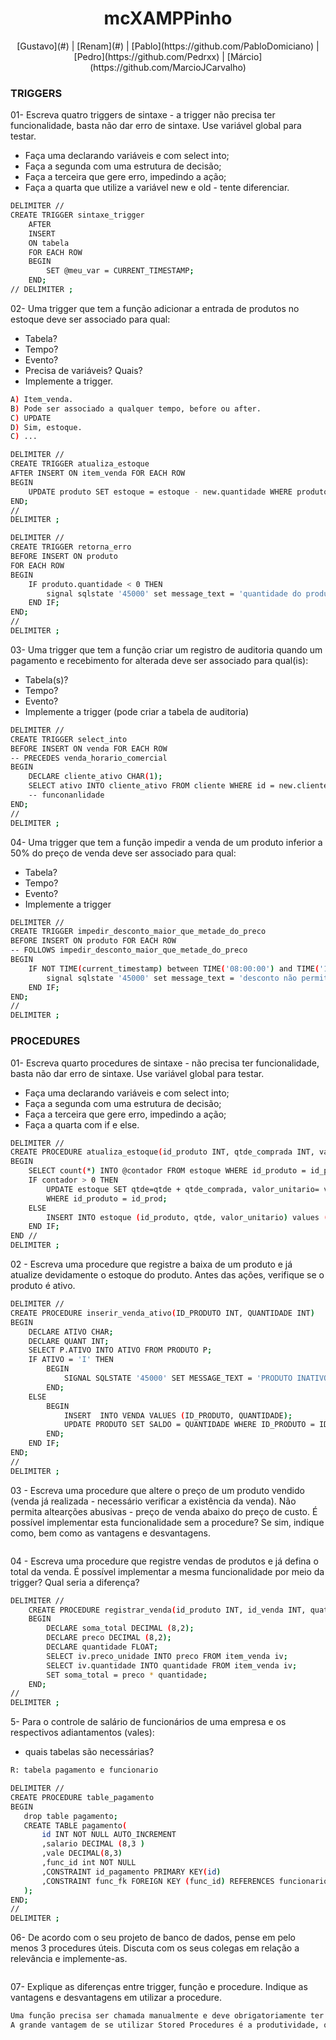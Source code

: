 <h1 align="center">
mcXAMPPinho
</h1>
<p align="center">
[Gustavo](#) | [Renam](#) | [Pablo](https://github.com/PabloDomiciano) | [Pedro](https://github.com/Pedrxx) | [Márcio](https://github.com/MarcioJCarvalho)
</p>

### TRIGGERS
01- Escreva quatro triggers de sintaxe - a trigger não precisa ter funcionalidade, basta não dar erro de sintaxe. Use variável global para testar.
- Faça uma declarando variáveis e com select into; 
- Faça a segunda com uma estrutura de decisão; 
- Faça a terceira que gere erro, impedindo a ação;
- Faça a quarta que utilize a variável new e old - tente diferenciar. 
```bash
DELIMITER // 
CREATE TRIGGER sintaxe_trigger 
	AFTER 
	INSERT
	ON tabela
	FOR EACH ROW 
	BEGIN
		SET @meu_var = CURRENT_TIMESTAMP;
	END;
// DELIMITER ;
```

02- Uma trigger que tem a função adicionar a entrada de produtos no estoque deve ser associado para qual:
- Tabela?
- Tempo?
- Evento?
- Precisa de variáveis? Quais?
- Implemente a trigger. 
```bash
A) Item_venda.
B) Pode ser associado a qualquer tempo, before ou after.
C) UPDATE
D) Sim, estoque.
C) ...

DELIMITER // 
CREATE TRIGGER atualiza_estoque
AFTER INSERT ON item_venda FOR EACH ROW
BEGIN 
	UPDATE produto SET estoque = estoque - new.quantidade WHERE produto.id = new.produto_id;
END;
//
DELIMITER ;
```

```bash
DELIMITER // 
CREATE TRIGGER retorna_erro
BEFORE INSERT ON produto 
FOR EACH ROW
BEGIN 
	IF produto.quantidade < 0 THEN
		signal sqlstate '45000' set message_text = 'quantidade do produto não pode ser negativa';
	END IF;	
END;
//
DELIMITER ;
```

03- Uma trigger que tem a função criar um registro de auditoria quando um pagamento e recebimento for alterada deve ser associado para qual(is):
- Tabela(s)?
- Tempo?
- Evento?
- Implemente a trigger (pode criar a tabela de auditoria)
```bash
DELIMITER // 
CREATE TRIGGER select_into 
BEFORE INSERT ON venda FOR EACH ROW
-- PRECEDES venda_horario_comercial
BEGIN 
	DECLARE cliente_ativo CHAR(1); 
    SELECT ativo INTO cliente_ativo FROM cliente WHERE id = new.cliente_id;
    -- funconanlidade 
END;
//
DELIMITER ;
```

04- Uma trigger que tem a função impedir a venda de um produto inferior a 50% do preço de venda deve ser associado para qual:
- Tabela?
- Tempo?
- Evento?
- Implemente a trigger
```bash
DELIMITER // 
CREATE TRIGGER impedir_desconto_maior_que_metade_do_preco
BEFORE INSERT ON produto FOR EACH ROW
-- FOLLOWS impedir_desconto_maior_que_metade_do_preco
BEGIN 
    IF NOT TIME(current_timestamp) between TIME('08:00:00') and TIME('18:00:00') THEN
		signal sqlstate '45000' set message_text = 'desconto não permitido';
	END IF;
END;
//
DELIMITER ;
```

### PROCEDURES
01- Escreva quarto procedures de sintaxe - não precisa ter funcionalidade, basta não dar erro de sintaxe. Use variável global para testar.
- Faça uma declarando variáveis e com select into; 
- Faça a segunda com uma estrutura de decisão; 
- Faça a terceira que gere erro, impedindo a ação;
- Faça a quarta com if e else. 
```bash
DELIMITER //
CREATE PROCEDURE atualiza_estoque(id_produto INT, qtde_comprada INT, valor_unit DECIMAL(9,2))
BEGIN
    SELECT count(*) INTO @contador FROM estoque WHERE id_produto = id_prod;
    IF contador > 0 THEN
        UPDATE estoque SET qtde=qtde + qtde_comprada, valor_unitario= valor_unit
        WHERE id_produto = id_prod;
    ELSE
        INSERT INTO estoque (id_produto, qtde, valor_unitario) values (id_prod, qtde_comprada, valor_unit);
    END IF;
END //
DELIMITER ;
```

02 - Escreva uma procedure que registre a baixa de um produto e já atualize devidamente o estoque do produto. Antes das ações, verifique se o produto é ativo.
```bash
DELIMITER //
CREATE PROCEDURE inserir_venda_ativo(ID_PRODUTO INT, QUANTIDADE INT)
BEGIN
	DECLARE ATIVO CHAR;
    DECLARE QUANT INT;
    SELECT P.ATIVO INTO ATIVO FROM PRODUTO P;
    IF ATIVO = 'I' THEN
		BEGIN 
			SIGNAL SQLSTATE '45000' SET MESSAGE_TEXT = 'PRODUTO INATIVO';
        END;
	ELSE 
		BEGIN 
			INSERT  INTO VENDA VALUES (ID_PRODUTO, QUANTIDADE);
            UPDATE PRODUTO SET SALDO = QUANTIDADE WHERE ID_PRODUTO = ID_PRODUTO;
        END;
    END IF;
END;
// 
DELIMITER ;
```

03 - Escreva uma procedure que altere o preço de um produto vendido (venda já realizada - necessário verificar a existência da venda). Não permita altearções abusivas - preço de venda abaixo do preço de custo. É possível implementar esta funcionalidade sem a procedure? Se sim, indique como, bem como as vantagens e desvantagens.
```bash
```

04 - Escreva uma procedure que registre vendas de produtos e já defina o total da venda. É possível implementar a mesma funcionalidade por meio da trigger? Qual seria a diferença?
```bash
DELIMITER //
	CREATE PROCEDURE registrar_venda(id_produto INT, id_venda INT, quatidade INT, preco_unidade DECIMAL(8,2))
	BEGIN
		DECLARE soma_total DECIMAL (8,2);
        DECLARE preco DECIMAL (8,2);
        DECLARE quantidade FLOAT;
        SELECT iv.preco_unidade INTO preco FROM item_venda iv;
        SELECT iv.quantidade INTO quantidade FROM item_venda iv;
        SET soma_total = preco * quantidade;
    END;
//
DELIMITER ;
```

5- Para o controle de salário de funcionários de uma empresa e os respectivos adiantamentos (vales):
 - quais tabelas são necessárias?
 ```bash
R: tabela pagamento e funcionario

DELIMITER //
CREATE PROCEDURE table_pagamento
BEGIN
    drop table pagamento;
    CREATE TABLE pagamento(
        id INT NOT NULL AUTO_INCREMENT
        ,salario DECIMAL (8,3 )
        ,vale DECIMAL(8,3)
        ,func_id int NOT NULL
        ,CONSTRAINT id_pagamento PRIMARY KEY(id)
        ,CONSTRAINT func_fk FOREIGN KEY (func_id) REFERENCES funcionario (ID) 
    );
END;
//
DELIMITER ;
```

06- De acordo com o seu projeto de banco de dados, pense em pelo menos 3 procedures úteis. Discuta com os seus colegas em relação a relevância e implemente-as.
```bash
```

07- Explique as diferenças entre trigger, função e procedure. Indique as vantagens e desvantagens em utilizar a procedure.
```bash
Uma função precisa ser chamada manualmente e deve obrigatoriamente ter retorno, diferente de uma procedure que como o próprio nome diz, trata-se de um procedimento, logo não é necessário retorno. Já a trigger, "gatilho" em português, tem esse nome porque é "disparada" sempre que determinado evento ocorre no banco de dados, não precisando ser chamada diretamente como as outras citadas.
A grande vantagem de se utilizar Stored Procedures é a produtividade, que leva diretamente à facilidade de manutenção, facilidade de uso e escalabilidade, pois imagine que ao invés de criar códigos no backend da aplicação e\ou realizar vários comandos para manipular os dados de um banco você pudesse construir uma rotina dinâmica que pode ou não receber parâmetros para ser executada sempre que quiser, podendo ser reutilizada infinitamente: isso são Procedures. Porém, isso traz também a pequena desvantagem que é a dificuldade na escrita (pois a sintaxe não é tão conhecida) 
```







